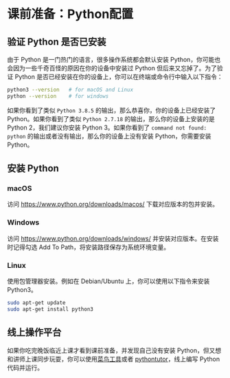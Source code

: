 # 课前准备：Python配置
## 验证 Python 是否已安装
由于 Python 是一门热门的语言，很多操作系统都会默认安装 Python，你可能也会因为一些千奇百怪的原因在你的设备中安装过 Python 但后来又忘掉了。为了验证 Python 是否已经安装在你的设备上，你可以在终端或命令行中输入以下指令：
```bash
python3 --version	# for macOS and Linux
python --version	# for windows
```

如果你看到了类似 `Python 3.8.5` 的输出，那么恭喜你，你的设备上已经安装了 Python。如果你看到了类似 `Python 2.7.18` 的输出，那么你的设备上安装的是 Python 2，我们建议你安装 Python 3。如果你看到了 `command not found: python` 的输出或者没有输出，那么你的设备上没有安装 Python，你需要安装 Python。

## 安装 Python
### macOS

访问 https://www.python.org/downloads/macos/ 下载对应版本的包并安装。

### Windows

访问 https://www.python.org/downloads/windows/ 并安装对应版本。在安装时记得勾选 Add To Path，将安装路径保存为系统环境变量。

### Linux

使用包管理器安装。例如在 Debian/Ubuntu 上，你可以使用以下指令来安装 Python3。
```bash
sudo apt-get update
sudo apt-get install python3
```

## 线上操作平台
如果你吃完晚饭临近上课才看到课前准备，并发现自己没有安装 Python，但又想和讲师上课同步玩耍，你可以使用[菜鸟工具](https://c.runoob.com/compile/9/)或者 [pythontutor](https://pythontutor.com/)，线上编写 Python 代码并运行。